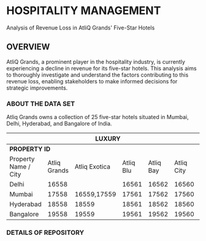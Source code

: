 # HOSPITALITY MANAGEMENT

Analysis of Revenue Loss in AtliQ Grands' Five-Star Hotels

## OVERVIEW
AtliQ Grands, a prominent player in the hospitality industry, is currently experiencing a decline in revenue for its five-star hotels. This analysis aims to thoroughly investigate and understand the factors contributing to this revenue loss, enabling stakeholders to make informed decisions for strategic improvements.

### ABOUT THE DATA SET
Atliq Grands owns a collection of 25 five-star hotels situated in Mumbai, Delhi, Hyderabad, and Bangalore of India.


<body>

  <table>
    <thead>
      <tr>
        <th></th>
        <th colspan="4">LUXURY</th>
        <th colspan="3">BUSINESS</th>
      </tr>
    </thead>
    <tbody>
      <!-- Add a large row with the title "PROPERTY ID" above the header row -->
      <tr>
        <td colspan="8" style="font-weight: bold;">PROPERTY ID</td>
      </tr>
      <!-- Existing rows -->
      <tr>
        <td rowspan="2">Property Name / City</td>
        <td rowspan="2">Atliq Grands</td>
        <td rowspan="2">Atliq Exotica</td>
        <td rowspan="2">Atliq Blu</td>
        <td rowspan="2">Atliq Bay</td>
        <td rowspan="2">Atliq City</td>
        <td rowspan="2">Atliq Palace</td>
        <td rowspan="2">Atliq Seasons</td>
      </tr>
      <tr></tr>
      <tr>
        <td>Delhi</td>
        <td>16558</td>
        <td></td>
        <td>16561</td>
        <td>16562</td>
        <td>16560</td>
        <td>16563</td>
        <td></td>
      </tr>
      <tr>
        <td>Mumbai</td>
        <td>17558</td>
        <td>16559,17559	</td>
        <td>17561</td>
        <td>17562</td>
        <td>17560</td>
        <td>175634</td>
        <td>17564</td>
      </tr>
      <tr>
        <td>Hyderabad</td>
        <td>18558</td>
        <td>18559</td>
        <td>18561</td>
        <td>18562</td>
        <td>18560</td>
        <td>18563</td>
        <td></td>
      </tr>
      <tr>
        <td>Bangalore</td>
        <td>19558</td>
        <td>19559</td>
        <td>19561</td>
        <td>19562</td>
        <td>19560</td>
        <td>19563</td>
        <td></td>
      </tr>
    </tbody>
  </table>

</body>








### DETAILS OF REPOSITORY
